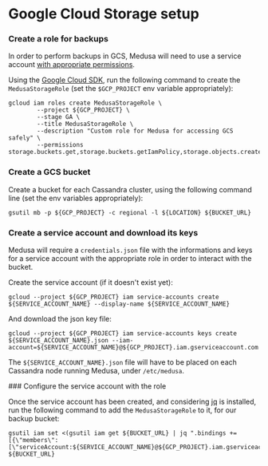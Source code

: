 Google Cloud Storage setup
==========================

### Create a role for backups

In order to perform backups in GCS, Medusa will need to use a service account [with appropriate permissions](permissions-setup.md).

Using the [Google Cloud SDK](https://cloud.google.com/sdk/install), run the following command to create the `MedusaStorageRole` (set the `$GCP_PROJECT` env variable appropriately):  

```
gcloud iam roles create MedusaStorageRole \
        --project ${GCP_PROJECT} \
        --stage GA \
        --title MedusaStorageRole \
        --description "Custom role for Medusa for accessing GCS safely" \
        --permissions storage.buckets.get,storage.buckets.getIamPolicy,storage.objects.create,storage.objects.delete,storage.objects.get,storage.objects.getIamPolicy,storage.objects.list
```

### Create a GCS bucket

Create a bucket for each Cassandra cluster, using the following command line (set the env variables appropriately):

```
gsutil mb -p ${GCP_PROJECT} -c regional -l ${LOCATION} ${BUCKET_URL}
```

### Create a service account and download its keys

Medusa will require a `credentials.json` file with the informations and keys for a service account with the appropriate role in order to interact with the bucket.

Create the service account (if it doesn't exist yet):

```
gcloud --project ${GCP_PROJECT} iam service-accounts create ${SERVICE_ACCOUNT_NAME} --display-name ${SERVICE_ACCOUNT_NAME}
```

And download the json key file:  

```
gcloud --project ${GCP_PROJECT} iam service-accounts keys create ${SERVICE_ACCOUNT_NAME}.json --iam-account=${SERVICE_ACCOUNT_NAME}@${GCP_PROJECT}.iam.gserviceaccount.com
```

The `${SERVICE_ACCOUNT_NAME}.json` file will have to be placed on each Cassandra node running Medusa, under `/etc/medusa`.

### Configure the service account with the role

Once the service account has been created, and considering [jq](https://stedolan.github.io/jq/) is installed, run the following command to add the `MedusaStorageRole` to it, for our backup bucket:

```
gsutil iam set <(gsutil iam get ${BUCKET_URL} | jq ".bindings += [{\"members\":[\"serviceAccount:${SERVICE_ACCOUNT_NAME}@${GCP_PROJECT}.iam.gserviceaccount.com\"],\"role\":\"projects/${GCP_PROJECT}/roles/MedusaStorageRole\"}]") ${BUCKET_URL}
```


